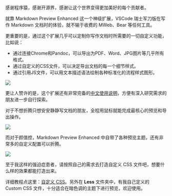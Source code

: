 感谢程序猿，感谢开源界，感谢让这个世界变得更加美好的每个贡献者。

就靠 Markdown Preview Enhanced 这一个神级扩展，VSCode 瑞士军刀版在写作 Markdown 文档时的体验，就不输于收费的 MWeb、Bear 等任何工具。

更重要的是，通过这个扩展几乎可以定制你写作文档时所需要的一切自定义功能，比如说：

+ 通过连接Chrome和Pandoc，可以导出为PDF、Word、JPG图片等几乎所有格式。
+ 通过自定义的CSS文件，可以决定导出文档的每一个细节样式。
+ 通过引用JS文件，可以用文本描述语法绘制各种标准化的流程样式图形。

![](http://assets.libukai.top/img/正则图形.png)

更让人赞许的是，这个扩展还有非常完备的[中文使用说明](https://shd101wyy.github.io/markdown-preview-enhanced/#/zh-cn/)，方便有深入研究需求的朋友进一步自行探索。

对于不想折腾只想安安静静写文档的朋友，全程用鼠标就能完成最核心的预览和导出操作。

![](http://assets.libukai.top/img/MPE.gif)

而对于颜值控，Markdown Preview Enhanced 中自带了各种预览主题，还有非常多的自定义配置可以折腾。

![](http://assets.libukai.top/img/MPE_Preview_Theme.jpg)


至于我这样的强迫症患者，请按照自己的需求去打造自定义 CSS 文件吧，想要什么样的效果都能打造出来。

详细教程点这里：[自定义 CSS](https://shd101wyy.github.io/markdown-preview-enhanced/#/zh-cn/customize-css)。另外在 **Less** 文件夹中，有我自己定义的 Custom CSS 文件，十分适合在暗色调的主题下进行预览，欢迎使用。

